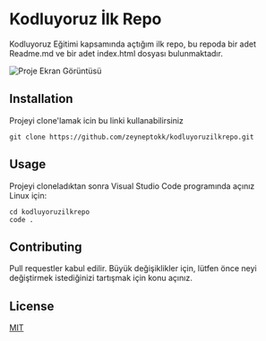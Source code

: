 # Kodluyoruz İlk Repo

Kodluyoruz Eğitimi kapsamında açtığım ilk repo, bu repoda bir adet Readme.md ve bir adet index.html dosyası bulunmaktadır.

![Proje Ekran Görüntüsü](https://raw.githubusercontent.com/zeyneptokk/kodluyoruzilkrepo/main/KodluyoruzI%CC%87lkRepo.png)
## Installation

Projeyi clone'lamak icin bu linki kullanabilirsiniz
``` 
git clone https://github.com/zeyneptokk/kodluyoruzilkrepo.git
```

## Usage

Projeyi cloneladıktan sonra Visual Studio Code programında açınız\
Linux için:

``` 
cd kodluyoruzilkrepo
code .
```

## Contributing

Pull requestler kabul edilir. Büyük değişiklikler için, lütfen önce neyi değiştirmek istediğinizi 
tartışmak için konu açınız.

## License
[MIT](https://choosealicense.com/licenses/mit/)
